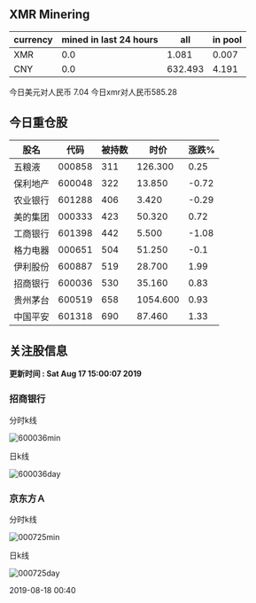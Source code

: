 ## XMR Minering

|currency|mined in last 24 hours|all|in pool|
|---|---|---|---|
|XMR|0.0|1.081|0.007|
|CNY|0.0|632.493|4.191|

今日美元对人民币 7.04	今日xmr对人民币585.28


## 今日重仓股 

|股名|代码|被持数|时价|涨跌%|
|---|---|---|---|---|
|五粮液|000858|311|126.300|0.25|
|保利地产|600048|322|13.850|-0.72|
|农业银行|601288|406|3.420|-0.29|
|美的集团|000333|423|50.320|0.72|
|工商银行|601398|442|5.500|-1.08|
|格力电器|000651|504|51.250|-0.1|
|伊利股份|600887|519|28.700|1.99|
|招商银行|600036|530|35.160|0.83|
|贵州茅台|600519|658|1054.600|0.93|
|中国平安|601318|690|87.460|1.33|

## 关注股信息
**更新时间 : Sat Aug 17 15:00:07 2019**
### 招商银行 
分时k线

![600036min](http://image.sinajs.cn/newchart/min/n/sh600036.gif)

日k线

![600036day](http://image.sinajs.cn/newchart/daily/n/sh600036.gif)

### 京东方Ａ 
分时k线

![000725min](http://image.sinajs.cn/newchart/min/n/sz000725.gif)

日k线

![000725day](http://image.sinajs.cn/newchart/daily/n/sz000725.gif)

2019-08-18 00:40